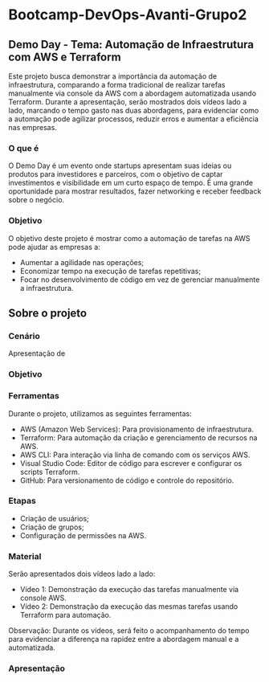 # Bootcamp-DevOps-Avanti-Grupo2
 

## Demo Day - Tema: Automação de Infraestrutura com AWS e Terraform
Este projeto busca demonstrar a importância da automação de infraestrutura, comparando a forma tradicional de realizar tarefas manualmente via console da AWS com a abordagem automatizada usando Terraform. Durante a apresentação, serão mostrados dois vídeos lado a lado, marcando o tempo gasto nas duas abordagens, para evidenciar como a automação pode agilizar processos, reduzir erros e aumentar a eficiência nas empresas.

### O que é
O Demo Day é um evento onde startups apresentam suas ideias ou produtos para investidores e parceiros, com o objetivo de captar investimentos e visibilidade em um curto espaço de tempo. É uma grande oportunidade para mostrar resultados, fazer networking e receber feedback sobre o negócio.

### Objetivo
O objetivo deste projeto é mostrar como a automação de tarefas na AWS pode ajudar as empresas a:
- Aumentar a agilidade nas operações;
- Economizar tempo na execução de tarefas repetitivas;
- Focar no desenvolvimento de código em vez de gerenciar manualmente a infraestrutura.

## Sobre o projeto

### Cenário
Apresentação de
### Objetivo
### Ferramentas
Durante o projeto, utilizamos as seguintes ferramentas:

- AWS (Amazon Web Services): Para provisionamento de infraestrutura.
- Terraform: Para automação da criação e gerenciamento de recursos na AWS.
- AWS CLI: Para interação via linha de comando com os serviços AWS.
- Visual Studio Code: Editor de código para escrever e configurar os scripts Terraform.
- GitHub: Para versionamento de código e controle do repositório.

### Etapas
- Criação de usuários;
- Criação de grupos;
- Configuração de permissões na AWS.


### Material
Serão apresentados dois vídeos lado a lado:

- Vídeo 1: Demonstração da execução das tarefas manualmente via console AWS.
- Vídeo 2: Demonstração da execução das mesmas tarefas usando Terraform para automação.  

Observação: Durante os vídeos, será feito o acompanhamento do tempo para evidenciar a diferença na rapidez entre a abordagem manual e a automatizada.

### Apresentação





